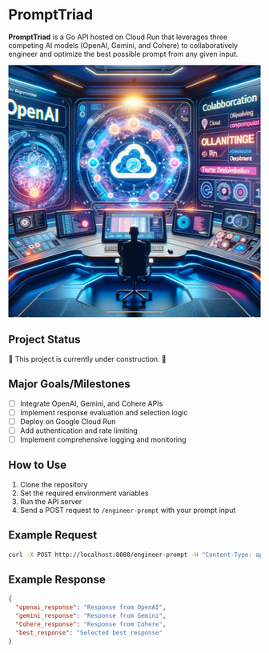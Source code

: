 # PromptTriad

**PromptTriad** is a Go API hosted on Cloud Run that leverages three competing AI models (OpenAI, Gemini, and Cohere) to collaboratively engineer and optimize the best possible prompt from any given input.

![PromptTriad](assets/triad.webp)

## Project Status

🚧 This project is currently under construction. 🚧

## Major Goals/Milestones

- [ ] Integrate OpenAI, Gemini, and Cohere APIs
- [ ] Implement response evaluation and selection logic
- [ ] Deploy on Google Cloud Run
- [ ] Add authentication and rate limiting
- [ ] Implement comprehensive logging and monitoring

## How to Use

1. Clone the repository
2. Set the required environment variables
3. Run the API server
4. Send a POST request to `/engineer-prompt` with your prompt input

## Example Request

```bash
curl -X POST http://localhost:8080/engineer-prompt -H "Content-Type: application/json" -d '{"input":"Your prompt here"}'
```

## Example Response

```json
{
  "openai_response": "Response from OpenAI",
  "gemini_response": "Response from Gemini",
  "Cohere_response": "Response from Cohere",
  "best_response": "Selected best response"
}
```
